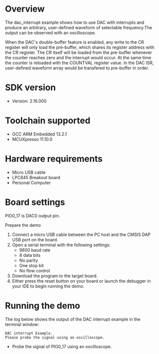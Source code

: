 Overview
========

The dac_interrupt example shows how to use DAC with interrupts and produce an arbitrary, user-defined waveform of
selectable frequency.The output can be observed with an oscilloscope. 

When the DAC's double-buffer feature is enabled, any write to the CR register will only load the pre-buffer, which
shares its register address with the CR register. The CR itself will be loaded from the pre-buffer whenever the 
counter reaches zero and the interrupt would occur. At the same time the counter is reloaded with the COUNTVAL
register value. In the DAC ISR, user-defined waveform array would be transfered to pre-buffer in order.



SDK version
===========
- Version: 2.16.000

Toolchain supported
===================
- GCC ARM Embedded  13.2.1
- MCUXpresso  11.10.0

Hardware requirements
=====================
- Micro USB cable
- LPC845 Breakout board
- Personal Computer

Board settings
==============
PIO0_17 is DAC0 output pin.

Prepare the demo
1.  Connect a micro USB cable between the PC host and the CMSIS DAP USB port on the board.
2.  Open a serial terminal with the following settings:
    - 9600 baud rate
    - 8 data bits
    - No parity
    - One stop bit
    - No flow control
3.  Download the program to the target board.
4.  Either press the reset button on your board or launch the debugger in your IDE to begin running the demo.

Running the demo
================
The log below shows the output of the DAC interrupt example in the terminal window:
~~~~~~~~~~~~~~~~~~~~~~~~~~~~~~~~~~~
DAC interrupt Example.
Please probe the signal using an oscilloscope.
~~~~~~~~~~~~~~~~~~~~~~~~~~~~~~~~~~~

- Probe the signal of PIO0_17 using an oscilloscope.
